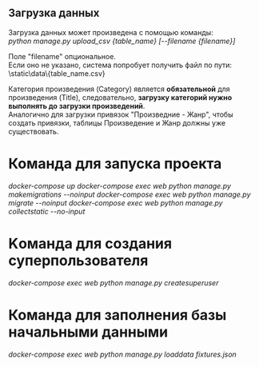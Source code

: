 ## Загрузка данных
Загрузка данных может произведена с помощью команды:  
*python manage.py upload_csv {table_name} [--filename {filename}]*

Поле "filename" опциональное.  
Если оно не указано, система попробует получить файл по пути:  
\static\data\\{table_name.csv}

Категория произведения (Category) является **обязательной** для произведения (Title), следовательно, **загрузку категорий нужно выполнять до загрузки произведений**.  
Аналогично для загрузки привязок "Произведние - Жанр", чтобы создать привязки, таблицы Произведение и Жанр должны уже существовать.  

# Команда для запуска проекта 
*docker-compose up*
*docker-compose exec web python manage.py makemigrations --noinput*
*docker-compose exec web python manage.py migrate --noinput*
*docker-compose exec web python manage.py collectstatic --no-input*

# Kоманда для создания суперпользователя
*docker-compose exec web python manage.py createsuperuser*

# Команда для заполнения базы начальными данными
*docker-compose exec web python manage.py loaddata fixtures.json*
